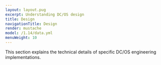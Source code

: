```yaml
---
layout: layout.pug
excerpt: Understanding DC/OS design
title: Design
navigationTitle: Design
render: mustache
model: /1.14/data.yml
menuWeight: 10
---
```


This section explains the technical details of specific DC/OS engineering implementations.
